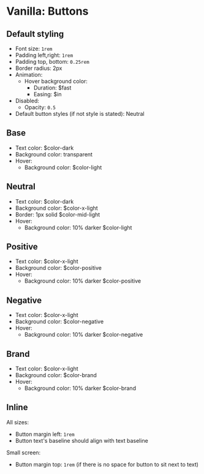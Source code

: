 # Vanilla: Buttons

## Default styling
- Font size: `1rem`
- Padding left,right: `1rem`
- Padding top, bottom: `0.25rem`
- Border radius: 2px
- Animation:
	- Hover background color:
		- Duration: $fast
		- Easing: $in
- Disabled:
	- Opacity: `0.5`
- Default button styles (if not style is stated): Neutral

## Base
- Text color: $color-dark
- Background color: transparent
- Hover:
	- Background color: $color-light

## Neutral
- Text color: $color-dark
- Background color: $color-x-light
- Border: 1px solid $color-mid-light
- Hover:
	- Background color: 10% darker $color-light

## Positive
- Text color: $color-x-light
- Background color: $color-positive
- Hover:
	- Background color: 10% darker $color-positive

## Negative
- Text color: $color-x-light
- Background color: $color-negative
- Hover:
	- Background color: 10% darker $color-negative

## Brand
- Text color: $color-x-light
- Background color: $color-brand
- Hover:
	- Background color: 10% darker $color-brand

## Inline
All sizes:
- Button margin left: `1rem`
- Button text's baseline should align with text baseline

Small screen:
- Button margin top: `1rem` (if there is no space for button to sit next to text)